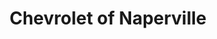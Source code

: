 ---
title: "Chevrolet of Naperville"
url: /naperville/chevrolet-of-naperville-west-ogden-avenue/
shop: Autohaus
---